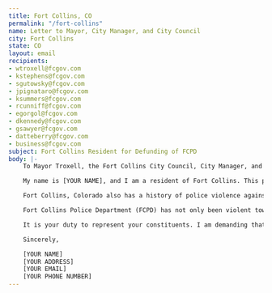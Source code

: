 ```yaml
---
title: Fort Collins, CO
permalink: "/fort-collins"
name: Letter to Mayor, City Manager, and City Council
city: Fort Collins
state: CO
layout: email
recipients:
- wtroxell@fcgov.com
- kstephens@fcgov.com
- sgutowsky@fcgov.com
- jpignataro@fcgov.com
- ksummers@fcgov.com
- rcunniff@fcgov.com
- egorgol@fcgov.com
- dkennedy@fcgov.com
- gsawyer@fcgov.com
- datteberry@fcgov.com
- business@fcgov.com
subject: Fort Collins Resident for Defunding of FCPD
body: |-
    To Mayor Troxell, the Fort Collins City Council, City Manager, and other city officials

    My name is [YOUR NAME], and I am a resident of Fort Collins. This past week, our nation has been gripped by protests calling for rapid and meaningful change with regard to police behavior, an end to racism and anti-Blackness, and immediate reform in how Black people are treated in America. Although Fort Collins is not at the forefront of these protests, it is not exempt from the racism and violence of the police system.

    Fort Collins, Colorado also has a history of police violence against community members in addition to gentrification that has pushed communities farther away from central Fort Collins to floodplains and railroad tracks. Natasha Patnode was beaten by Fort Collins Police Officer Todd Hopkins in 2018. This ended up in an excessive-use-of-force settlement. In 2017, Michaella Surat, a former CSU student, was subjected to excessive force by officer Randall Klamser, as well as having her constitutional rights violated by unreasonable search and seizure.

    Fort Collins Police Department (FCPD) has not only been violent towards our community, they have been a waste of our resources. Last year, the FCPD cost the City of Fort Collins $87.7 million. While only a mere $12.8 million was spent on affordable housing and social health. While we’ve been spending extraordinary amounts on policing, we have not seen improvements to safety, homelessness, mental health, or affordability in our city. Instead, we see wasteful and harmful actions of our police.

    It is your duty to represent your constituents. I am demanding that you not reform, but defund the FCPD. Please advocate for revision of the Fort Collins city budget for the upcoming fiscal year, to reflect the decades of research showing that education and social programs much better promote the safety of a city than policing.

    Sincerely,

    [YOUR NAME]
    [YOUR ADDRESS]
    [YOUR EMAIL]
    [YOUR PHONE NUMBER]
---
```

